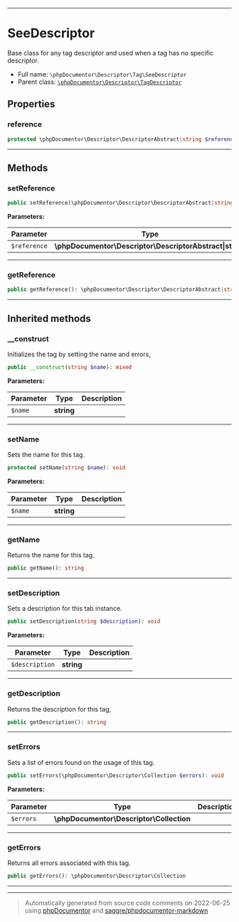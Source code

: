***

# SeeDescriptor

Base class for any tag descriptor and used when a tag has no specific descriptor.



* Full name: `\phpDocumentor\Descriptor\Tag\SeeDescriptor`
* Parent class: [`\phpDocumentor\Descriptor\TagDescriptor`](../TagDescriptor.md)



## Properties


### reference



```php
protected \phpDocumentor\Descriptor\DescriptorAbstract|string $reference
```






***

## Methods


### setReference



```php
public setReference(\phpDocumentor\Descriptor\DescriptorAbstract|string $reference): mixed
```








**Parameters:**

| Parameter | Type | Description |
|-----------|------|-------------|
| `$reference` | **\phpDocumentor\Descriptor\DescriptorAbstract&#124;string** |  |




***

### getReference



```php
public getReference(): \phpDocumentor\Descriptor\DescriptorAbstract|string
```











***


## Inherited methods


### __construct

Initializes the tag by setting the name and errors,

```php
public __construct(string $name): mixed
```








**Parameters:**

| Parameter | Type | Description |
|-----------|------|-------------|
| `$name` | **string** |  |




***

### setName

Sets the name for this tag.

```php
protected setName(string $name): void
```








**Parameters:**

| Parameter | Type | Description |
|-----------|------|-------------|
| `$name` | **string** |  |




***

### getName

Returns the name for this tag.

```php
public getName(): string
```











***

### setDescription

Sets a description for this tab instance.

```php
public setDescription(string $description): void
```








**Parameters:**

| Parameter | Type | Description |
|-----------|------|-------------|
| `$description` | **string** |  |




***

### getDescription

Returns the description for this tag,

```php
public getDescription(): string
```











***

### setErrors

Sets a list of errors found on the usage of this tag.

```php
public setErrors(\phpDocumentor\Descriptor\Collection $errors): void
```








**Parameters:**

| Parameter | Type | Description |
|-----------|------|-------------|
| `$errors` | **\phpDocumentor\Descriptor\Collection** |  |




***

### getErrors

Returns all errors associated with this tag.

```php
public getErrors(): \phpDocumentor\Descriptor\Collection
```











***


***
> Automatically generated from source code comments on 2022-06-25 using [phpDocumentor](http://www.phpdoc.org/) and [saggre/phpdocumentor-markdown](https://github.com/Saggre/phpDocumentor-markdown)
